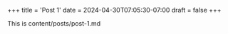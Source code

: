 +++
title = 'Post 1'
date = 2024-04-30T07:05:30-07:00
draft = false
+++

This is content/posts/post-1.md
